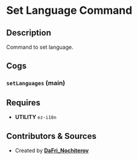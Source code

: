 # Set Language Command

## Description

Command to set language.

## Cogs

### `setLanguages` (**main**)

## Requires

- **UTILITY** `ez-i18n`

## Contributors & Sources

- Created by **[DaFri_Nochiterov](https://gitlab.com/dafri-nochiterov)**
